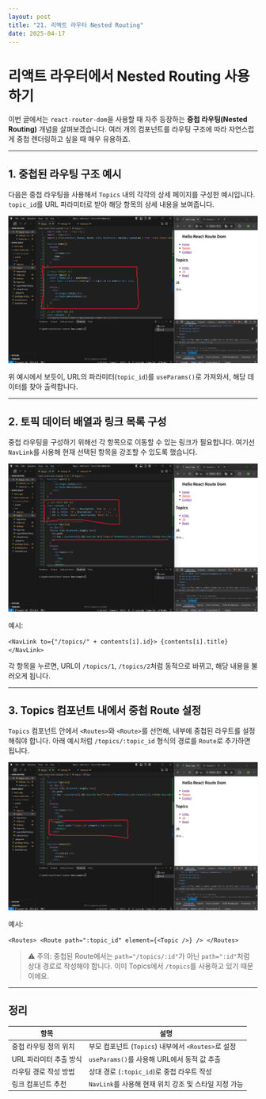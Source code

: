 ```yaml
---
layout: post
title: "21. 리액트 라우터 Nested Routing"
date: 2025-04-17
---
```


# 리액트 라우터에서 Nested Routing 사용하기

이번 글에서는 `react-router-dom`을 사용할 때 자주 등장하는 **중첩 라우팅(Nested Routing)** 개념을 살펴보겠습니다. 여러 개의 컴포넌트를 라우팅 구조에 따라 자연스럽게 중첩 렌더링하고 싶을 때 매우 유용하죠.

---

## 1. 중첩된 라우팅 구조 예시

다음은 중첩 라우팅을 사용해서 `Topics` 내의 각각의 상세 페이지를 구성한 예시입니다. `topic_id`를 URL 파라미터로 받아 해당 항목의 상세 내용을 보여줍니다.

<div style="text-align: center;">
  <img src="/사진들/리액트/topic.png" alt="useParams를 이용한 topic 상세 페이지" />
</div>

위 예시에서 보듯이, URL의 파라미터(`topic_id`)를 `useParams()`로 가져와서, 해당 데이터를 찾아 출력합니다.

---

## 2. 토픽 데이터 배열과 링크 목록 구성

중첩 라우팅을 구성하기 위해선 각 항목으로 이동할 수 있는 링크가 필요합니다. 여기선 `NavLink`를 사용해 현재 선택된 항목을 강조할 수 있도록 했습니다.

<div style="text-align: center;">
  <img src="/사진들/리액트/topcis.png" alt="토픽 리스트와 NavLink로 연결" />
</div>

예시:
  
`<NavLink to={"/topics/" + contents[i].id}> {contents[i].title} </NavLink>`

각 항목을 누르면, URL이 `/topics/1`, `/topics/2`처럼 동적으로 바뀌고, 해당 내용을 불러오게 됩니다.

---

## 3. Topics 컴포넌트 내에서 중첩 Route 설정

`Topics` 컴포넌트 안에서 `<Routes>`와 `<Route>`를 선언해, 내부에 중첩된 라우트를 설정해줘야 합니다. 아래 예시처럼 `/topics/:topic_id` 형식의 경로를 `Route`로 추가하면 됩니다.

<div style="text-align: center;">
  <img src="/사진들/리액트/nested routing.png" alt="중첩된 Route 설정 예시" />
</div>

예시:

`<Routes> <Route path=":topic_id" element={<Topic />} /> </Routes>`

> ⚠️ 주의: 중첩된 Route에서는 `path="/topics/:id"`가 아닌 `path=":id"`처럼 상대 경로로 작성해야 합니다. 이미 Topics에서 `/topics`를 사용하고 있기 때문이에요.

---

## 정리

| 항목                      | 설명                                                                 |
|---------------------------|----------------------------------------------------------------------|
| 중첩 라우팅 정의 위치      | 부모 컴포넌트 (`Topics`) 내부에서 `<Routes>`로 설정                      |
| URL 파라미터 추출 방식     | `useParams()`를 사용해 URL에서 동적 값 추출                              |
| 라우팅 경로 작성 방법      | 상대 경로 (`:topic_id`)로 중첩 라우트 작성                               |
| 링크 컴포넌트 추천         | `NavLink`를 사용해 현재 위치 강조 및 스타일 지정 가능                    |
